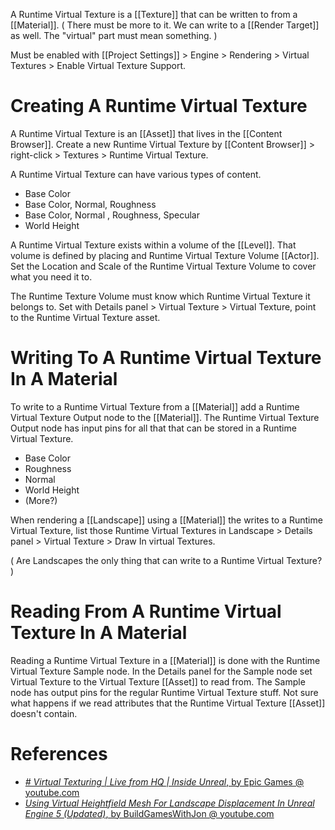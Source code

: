 A Runtime Virtual Texture is a [[Texture]] that can be written to from a [[Material]].
(
There must be more to it.
We can write to a [[Render Target]] as well.
The "virtual" part must mean something.
)

Must be enabled with [[Project Settings]] > Engine > Rendering > Virtual Textures > Enable Virtual Texture Support.


# Creating A Runtime Virtual Texture

A Runtime Virtual Texture is an [[Asset]] that lives in the [[Content Browser]].
Create a new Runtime Virtual Texture by [[Content Browser]] > right-click > Textures > Runtime Virtual Texture.

A Runtime Virtual Texture can have various types of content.
- Base Color
- Base Color, Normal, Roughness
- Base Color, Normal , Roughness, Specular
- World Height

A Runtime Virtual Texture exists within a volume of the [[Level]].
That volume is defined by placing and Runtime Virtual Texture Volume [[Actor]].
Set the Location and Scale of the Runtime Virtual Texture Volume to cover what you need it to.

The Runtime Texture Volume must know which Runtime Virtual Texture it belongs to.
Set with Details panel > Virtual Texture > Virtual Texture, point to the Runtime Virtual Texture asset.


# Writing To A Runtime Virtual Texture In A Material

To write to a Runtime Virtual Texture from a [[Material]] add a Runtime Virtual Texture Output node to the [[Material]].
The Runtime Virtual Texture Output node has input pins for all that that can be stored in a Runtime Virtual Texture.
- Base Color
- Roughness
- Normal
- World Height
- (More?)

When rendering a [[Landscape]] using a [[Material]] the writes to a Runtime Virtual Texture, list those Runtime Virtual Textures in Landscape > Details panel > Virtual Texture > Draw In virtual Textures.

(
Are Landscapes the only thing that can write to a Runtime Virtual Texture?
)


# Reading From A Runtime Virtual Texture In A Material

Reading a Runtime Virtual Texture in a [[Material]] is done with the Runtime Virtual Texture Sample node.
In the Details panel for the Sample node set Virtual Texture to the Virtual Texture [[Asset]] to read from.
The Sample node has output pins for the regular Runtime Virtual Texture stuff.
Not sure what happens if we read attributes that the Runtime Virtual Texture [[Asset]] doesn't contain.

# References

- [_# Virtual Texturing | Live from HQ | Inside Unreal_, by Epic Games @ youtube.com](https://www.youtube.com/watch?v=fhoZ2qMAfa4)
- [_Using Virtual Heightfield Mesh For Landscape Displacement In Unreal Engine 5 (Updated)_, by BuildGamesWithJon @ youtube.com](https://www.youtube.com/watch?v=H4jzMsiBkYg)

